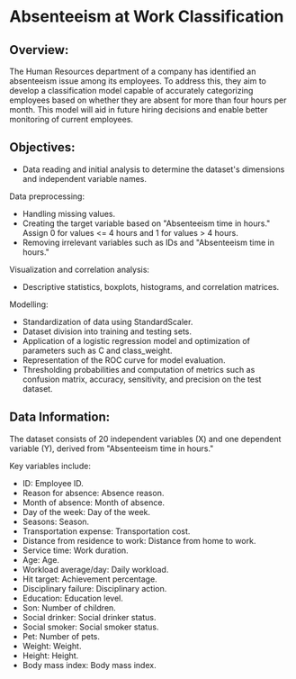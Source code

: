 # Absenteeism at Work Classification

## Overview:
The Human Resources department of a company has identified an absenteeism issue among its employees. To address this, they aim to develop a classification model capable of accurately categorizing employees based on whether they are absent for more than four hours per month. This model will aid in future hiring decisions and enable better monitoring of current employees.

## Objectives:
* Data reading and initial analysis to determine the dataset's dimensions and independent variable names.

Data preprocessing:
* Handling missing values.
* Creating the target variable based on "Absenteeism time in hours." Assign 0 for values <= 4 hours and 1 for values > 4 hours.
* Removing irrelevant variables such as IDs and "Absenteeism time in hours."

Visualization and correlation analysis:
* Descriptive statistics, boxplots, histograms, and correlation matrices.

Modelling:
* Standardization of data using StandardScaler.
* Dataset division into training and testing sets.
* Application of a logistic regression model and optimization of parameters such as C and class_weight.
* Representation of the ROC curve for model evaluation.
* Thresholding probabilities and computation of metrics such as confusion matrix, accuracy, sensitivity, and precision on the test dataset.

## Data Information:
The dataset consists of 20 independent variables (X) and one dependent variable (Y), derived from "Absenteeism time in hours." 

Key variables include:
* ID: Employee ID.
* Reason for absence: Absence reason.
* Month of absence: Month of absence.
* Day of the week: Day of the week.
* Seasons: Season.
* Transportation expense: Transportation cost.
* Distance from residence to work: Distance from home to work.
* Service time: Work duration.
* Age: Age.
* Workload average/day: Daily workload.
* Hit target: Achievement percentage.
* Disciplinary failure: Disciplinary action.
* Education: Education level.
* Son: Number of children.
* Social drinker: Social drinker status.
* Social smoker: Social smoker status.
* Pet: Number of pets.
* Weight: Weight.
* Height: Height.
* Body mass index: Body mass index.
